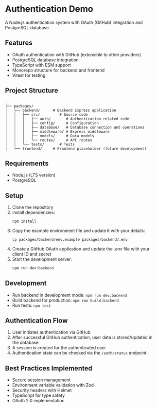 # Authentication Demo

A Node.js authentication system with OAuth (GitHub) integration and PostgreSQL database.

## Features

- OAuth authentication with GitHub (extensible to other providers)
- PostgreSQL database integration
- TypeScript with ESM support
- Monorepo structure for backend and frontend
- Vitest for testing

## Project Structure

```
.
├── packages/
│   ├── backend/      # Backend Express application
│   │   ├── src/         # Source code
│   │   │   ├── auth/       # Authentication related code
│   │   │   ├── config/     # Configuration
│   │   │   ├── database/   # Database connection and operations
│   │   │   ├── middleware/ # Express middleware
│   │   │   ├── models/     # Data models
│   │   │   └── routes/     # API routes
│   │   └── tests/       # Tests
│   └── frontend/     # Frontend placeholder (future development)
```

## Requirements

- Node.js (LTS version)
- PostgreSQL

## Setup

1. Clone the repository
2. Install dependencies:
   ```bash
   npm install
   ```
3. Copy the example environment file and update it with your details:
   ```bash
   cp packages/backend/env.example packages/backend/.env
   ```
4. Create a GitHub OAuth application and update the .env file with your client ID and secret
5. Start the development server:
   ```bash
   npm run dev:backend
   ```

## Development

- Run backend in development mode: `npm run dev:backend`
- Build backend for production: `npm run build:backend`
- Run tests: `npm test`

## Authentication Flow

1. User initiates authentication via GitHub
2. After successful GitHub authentication, user data is stored/updated in the database
3. A session is created for the authenticated user
4. Authentication state can be checked via the `/auth/status` endpoint

## Best Practices Implemented

- Secure session management
- Environment variable validation with Zod
- Security headers with Helmet
- TypeScript for type safety
- OAuth 2.0 implementation
 